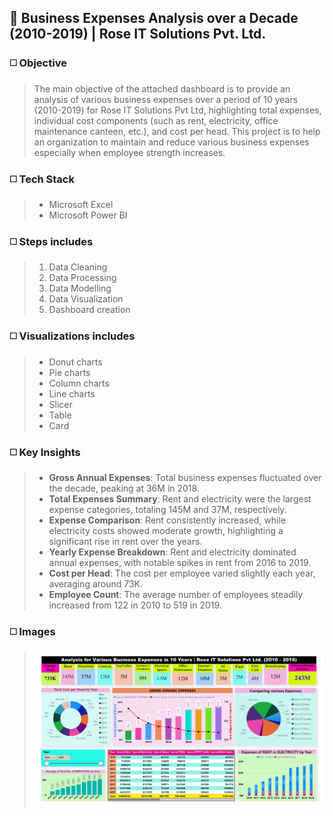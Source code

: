 
## 🔳 Business Expenses Analysis over a Decade (2010-2019) | Rose IT Solutions Pvt. Ltd.

### ◻️ Objective

>The main objective of the attached dashboard is to provide an analysis of various business expenses over a period of 10 years (2010-2019) for Rose IT Solutions Pvt Ltd, highlighting total expenses, individual cost components (such as rent, electricity, office maintenance canteen, etc.), and cost per head. This project is to help an organization to maintain and reduce various business expenses especially when employee strength increases.

### ◻️ Tech Stack

>- Microsoft Excel
>- Microsoft Power BI

### ◻️ Steps includes

>1. Data Cleaning
>2. Data Processing
>3. Data Modelling
>4. Data Visualization
>5. Dashboard creation

### ◻️ Visualizations includes

>- Donut charts
>- Pie charts
>- Column charts
>- Line charts
>- Slicer
>- Table
>- Card

### ◻️ Key Insights

>- **Gross Annual Expenses**: Total business expenses fluctuated over the decade, peaking at 36M in 2018.
>- **Total Expenses Summary**: Rent and electricity were the largest expense categories, totaling 145M and 37M, respectively.
>- **Expense Comparison**: Rent consistently increased, while electricity costs showed moderate growth, highlighting a significant rise in rent over the years.
>- **Yearly Expense Breakdown**: Rent and electricity dominated annual expenses, with notable spikes in rent from 2016 to 2019.
>- **Cost per Head**: The cost per employee varied slightly each year, averaging around 73K.
>- **Employee Count**: The average number of employees steadily increased from 122 in 2010 to 519 in 2019.

### ◻️ Images

>![Business Expenses Analysis](https://github.com/ialam085/Business_Expenses_Analysis_ROSE/blob/main/Various_Office_Expenses_ROSE-1.png)
